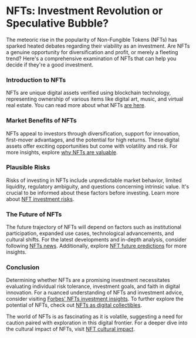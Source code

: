 # NFTs: Investment Revolution or Speculative Bubble?

The meteoric rise in the popularity of Non-Fungible Tokens (NFTs) has sparked heated debates regarding their viability as an investment. Are NFTs a genuine opportunity for diversification and profit, or merely a fleeting trend? Here's a comprehensive examination of NFTs that can help you decide if they're a good investment.

### Introduction to NFTs

NFTs are unique digital assets verified using blockchain technology, representing ownership of various items like digital art, music, and virtual real estate. You can read more about what NFTs [are here](https://www.investopedia.com/non-fungible-tokens-nft-5115211).

### Market Benefits of NFTs

NFTs appeal to investors through diversification, support for innovation, first-mover advantages, and the potential for high returns. These digital assets offer exciting opportunities but come with volatility and risk. For more insights, explore [why NFTs are valuable](https://www.license-token.com/wiki/why-are-nf-ts-valuable).

### Plausible Risks

Risks of investing in NFTs include unpredictable market behavior, limited liquidity, regulatory ambiguity, and questions concerning intrinsic value. It's crucial to be informed about these factors before investing. Learn more about [NFT investment risks](https://www.license-token.com/wiki/nft-investment-risks).

### The Future of NFTs

The future trajectory of NFTs will depend on factors such as institutional participation, expanded use cases, technological advancements, and cultural shifts. For the latest developments and in-depth analysis, consider following [NFTs news](https://www.coindesk.com/nft/). Additionally, explore [NFT future predictions](https://www.license-token.com/wiki/nft-future-predictions) for more insights.

### Conclusion

Determining whether NFTs are a promising investment necessitates evaluating individual risk tolerance, investment goals, and faith in digital innovation. For a nuanced understanding of NFTs and investment advice, consider visiting [Forbes' NFTs investment insights](https://www.forbes.com/nft-investing). To further explore the potential of NFTs, check out [NFTs as digital collectibles](https://www.license-token.com/wiki/nft-as-digital-collectibles).

The world of NFTs is as fascinating as it is volatile, suggesting a need for caution paired with exploration in this digital frontier. For a deeper dive into the cultural impact of NFTs, visit [NFT cultural impact](https://www.license-token.com/wiki/nft-cultural-impact).